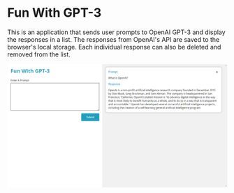 # Fun With GPT-3

This is an application that sends user prompts to OpenAI GPT-3 and display the responses in a list. The responses from OpenAI's API are saved to the browser's local storage. Each individual response can also be deleted and removed from the list.

![FunWithGPT3](./public/fun-with-gpt-3.png)
